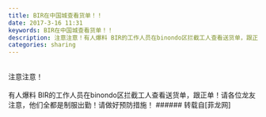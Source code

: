 ```yaml
---
title: BIR在中国城查看货单！！
date: 2017-3-16 11:31
keywords: BIR在中国城查看货单！！
description: 注意注意！有人爆料 BIR的工作人员在binondo区拦截工人查看送货单，跟正单！请各位龙友注意，他们全都是制服出勤！请做好预防措施！
categories: sharing
---
```

<td class="t_f" id="postmessage_580784">

<br/>
注意注意！<br/>
<br/>
有人爆料 BIR的工作人员在binondo区拦截工人查看送货单，跟正单！请各位龙友注意，他们全都是制服出勤！请做好预防措施！</td>
###### 转载自[菲龙网]
